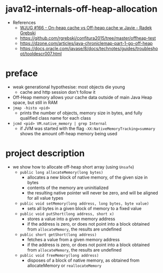 # java12-internals-off-heap-allocation

* References
    * [WJUG #166 - On-heap cache vs Off-heap cache w Javie - Radek Grębski](https://www.youtube.com/watch?v=USDNmA86kws)
    * https://github.com/rgrebski/confitura2015/tree/master/offheap-test
    * https://dzone.com/articles/java-chroniclemap-part-1-go-off-heap
    * https://docs.oracle.com/javase/8/docs/technotes/guides/troubleshoot/tooldescr007.html
    
# preface
* weak generational hypothesise: most objects die young
    * cache and http session don't follow it
* Off-Heap memory allows your cache data outside of main Java Heap 
space, but still in RAM
* `jmap -histo <pid>`
    * prints the number of objects, memory size in bytes, and fully 
    qualified class name for each class
* `jcmd <pid> VM.native_memory | grep Internal`
    * if JVM was started with the flag `-XX:NativeMemoryTracking=summary`
    shows the amount off-heap memory being used
# project description
* we show how to allocate off-heap short array (using `Unsafe`)
    * `public long allocateMemory(long bytes)`
        * allocates a new block of native memory, of the given size in 
        bytes
        * contents of the memory are uninitialized
        * the resulting native pointer will never be zero, and will be 
        aligned for all value types
    * `public void setMemory(long address, long bytes, byte value)`
        * sets all bytes in a given block of memory to a fixed value
    * `public void putShort(long address, short x)`
        * stores a value into a given memory address
        * if the address is zero, or does not point into a block 
        obtained from `allocateMemory`, the results are undefined
    * `public short getShort(long address)`
        * fetches a value from a given memory address
        * if the address is zero, or does not point into a block 
        obtained from `allocateMemory`, the results are undefined
    * `public void freeMemory(long address)`
        * disposes of a block of native memory, as obtained from 
        allocateMemory or `reallocateMemory`
